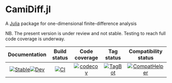 # CamiDiff.jl
A [Julia](http://julialang.org) package for one-dimensional finite-difference analysis

NB. The present version is under review and not stable. Testing to reach full code coverage is underway.

| **Documentation**                         | **Build status**                         | **Code coverage**                              | **Tag status**                            | **Compatibility status**                  
|:-----------------------------------------:|:----------------------------------------:|:-----------------------------------------------:|:-----------------------------------------:|:----------------------------------------:
|[![Stable](https://img.shields.io/badge/docs-v1-blue.svg)](https://walra356.github.io/CamiDiff.jl/stable)[![Dev](https://img.shields.io/badge/docs-dev-blue.svg)](https://walra356.github.io/CamiDiff.jl/dev)|[![CI](https://github.com/walra356/CamiDiff.jl/actions/workflows/CI.yml/badge.svg)](https://github.com/walra356/CamiDiff.jl/actions/workflows/CI.yml)|[![codecov](https://codecov.io/gh/walra356/CamiDiff.jl/branch/main/graph/badge.svg?token=7LW41FGMK5)](https://codecov.io/gh/walra356/CamiDiff.jl)|[![TagBot](https://github.com/walra356/CamiDiff.jl/actions/workflows/TagBot.yml/badge.svg)](https://github.com/walra356/CamiDiff.jl/actions/workflows/TagBot.yml)|[![CompatHelper](https://github.com/walra356/CamiDiff.jl/actions/workflows/CompatHelper.yml/badge.svg)](https://github.com/walra356/CamiDiff.jl/actions/workflows/CompatHelper.yml)
